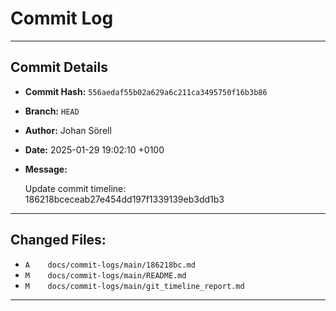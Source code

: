 # Commit Log

---

## Commit Details

- **Commit Hash:**   `556aedaf55b02a629a6c211ca3495750f16b3b86`
- **Branch:**        `HEAD`
- **Author:**        Johan Sörell
- **Date:**          2025-01-29 19:02:10 +0100
- **Message:**

  Update commit timeline: 186218bceceab27e454dd197f1339139eb3dd1b3

---

## Changed Files:

- `A	docs/commit-logs/main/186218bc.md`
- `M	docs/commit-logs/main/README.md`
- `M	docs/commit-logs/main/git_timeline_report.md`

---
